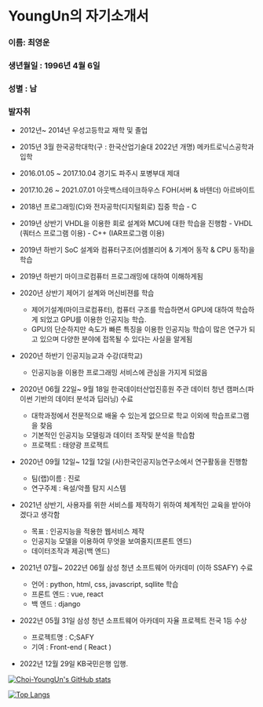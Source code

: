 # YoungUn의 자기소개서



### 이름: 최영운

### 생년월일 : 1996년 4월 6일 

### 성별 : 남

### 발자취

 -  2012년~ 2014년 우성고등학교 재학 및 졸업
 -  2015년 3월 한국공학대학(구 : 한국산업기술대  2022년 개명) 메카트로닉스공학과 입학
 -  2016.01.05 ~ 2017.10.04 경기도 파주시 포병부대 제대 
 -  2017.10.26 ~ 2021.07.01 아웃백스테이크하우스 FOH(서버 & 바텐더) 아르바이트
 -  2018년  프로그래밍(C)와 전자공학(디지털회로) 집중 학습
    	-  C 
 -  2019년 상반기 VHDL을 이용한 회로 설계와 MCU에 대한 학습을 진행함
    	-  VHDL (쿼터스 프로그램 이용)
        	-  C++  (IAR프로그램 이용)
-  2019년 하반기 SoC 설계와 컴퓨터구조(어셈블리어 & 기계어 동작 & CPU 동작)을 학습
-  2019년 하반기 마이크로컴퓨터 프로그래밍에 대하여 이해하게됨
-  2020년 상반기 제어기 설계와 머신비젼를 학습
   -  제어기설계(마이크로컴퓨터), 컴퓨터 구조를 학습하면서 GPU에 대하여 학습하게 되었고 GPU를 이용한 인공지능 학습.
   -  GPU의 단순하지만 속도가 빠른 특징을 이용한 인공지능 학습이 많은 연구가 되고 있으며 다양한 분야에 접목될 수 있다는 사실을 알게됨
-  2020년 하반기 인공지능교과 수강(대학교)
   -  인공지능을 이용한 프로그래밍 서비스에 관심을 가지게 되었음
-  2020년 06월 22일~ 9월 18일 한국데이터산업진흥원 주관   데이터 청년 캠퍼스(파이썬 기반의 데이터 분석과 딥러닝) 수료
   -  대학과정에서 전문적으로 배울 수 있는게 없으므로 학교 이외에 학습프로그램을 찾음
   -  기본적인 인공지능 모델링과 데이터 조작및 분석을 학습함
   -  프로잭트 :  태양광 프로잭트
-  2020년 09월 12일~ 12월 12일 (사)한국인공지능연구소에서 연구활동을 진행함
   -  팀(랩)이름 : 진로 
   -  연구주제 : 욕설/악플 탐지 시스템
-  2021년 상반기, 사용자를 위한 서비스를 제작하기 위하여 체계적인 교육을 받아야 겠다고 생각함
   -  목표 : 인공지능을 적용한 웹서비스 제작
   -  인공지능 모델을 이용하여 무엇을 보여줄지(프론트 엔드)
   -  데이터조작과 제공(백 엔드)
-  2021년 07월~ 2022년 06월 삼성 청년 소프트웨어 아카데미 (이하 SSAFY) 수료
   -  언어 : python, html, css, javascript, sqllite 학습
   -  프론트 엔드 : vue, react
   -  백 엔드 : django
-  2022년 05월 31일 삼성 청년 소프트웨어 아카데미 자율 프로젝트  전국 1등 수상
   -  프로젝트명 : C;SAFY
   -  기여 : Front-end ( React )

-  2022년 12월 29일  KB국민은행 입행.



[![Choi-YoungUn's GitHub stats](https://github-readme-stats.vercel.app/api?username=Choi-YoungUn&show_icons=true&theme=merko&count_private=true&layout=compact)
](https://github.com/anuraghazra/github-readme-stats)



[![Top Langs](https://github-readme-stats.vercel.app/api/top-langs/?username=Choi-YoungUn&layout=compact)](https://github.com/anuraghazra/github-readme-stats)

